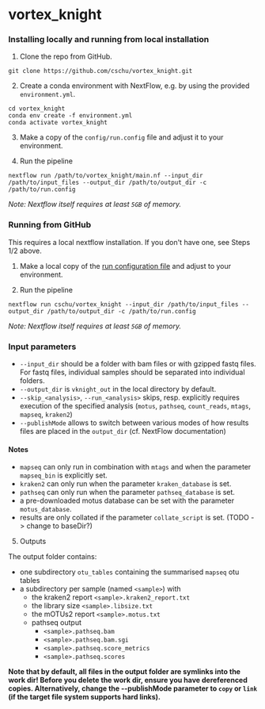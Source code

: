 # vortex_knight

### Installing locally and running from local installation

1. Clone the repo from GitHub.

```
git clone https://github.com/cschu/vortex_knight.git
```

2. Create a conda environment with NextFlow, e.g. by using the provided `environment.yml`.

```
cd vortex_knight
conda env create -f environment.yml
conda activate vortex_knight
```

3. Make a copy of the `config/run.config` file and adjust it to your environment.

4. Run the pipeline 

``` 
nextflow run /path/to/vortex_knight/main.nf --input_dir /path/to/input_files --output_dir /path/to/output_dir -c /path/to/run.config
```

*Note: Nextflow itself requires at least `5GB` of memory.*

### Running from GitHub

This requires a local nextflow installation. If you don't have one, see Steps 1/2 above.

1. Make a local copy of the [run configuration file](https://raw.githubusercontent.com/cschu/vortex_knight/main/nextflow/run.config) and adjust to your environment.

2. Run the pipeline

```
nextflow run cschu/vortex_knight --input_dir /path/to/input_files --output_dir /path/to/output_dir -c /path/to/run.config
```

*Note: Nextflow itself requires at least `5GB` of memory.*

### Input parameters

* `--input_dir` should be a folder with bam files or with gzipped fastq files. For fastq files, individual samples should be separated into individual folders.
* `--output_dir` is `vknight_out` in the local directory by default.
* `--skip_<analysis>`, `--run_<analysis>` skips, resp. explicitly requires execution of the specified analysis (`motus`, `pathseq`, `count_reads`, `mtags`, `mapseq`, `kraken2`)
* `--publishMode` allows to switch between various modes of how results files are placed in the `output_dir` (cf. NextFlow documentation)

#### Notes
* `mapseq` can only run in combination with `mtags` and when the parameter `mapseq_bin` is explicitly set.
* `kraken2` can only run when the parameter `kraken_database` is set.
* `pathseq` can only run when the parameter `pathseq_database` is set.
* a pre-downloaded motus database can be set with the parameter `motus_database`.
* results are only collated if the parameter `collate_script` is set. (TODO -> change to baseDir?)


5. Outputs

The output folder contains:

* one subdirectory `otu_tables` containing the summarised `mapseq` otu tables
* a subdirectory per sample (named `<sample>`) with
  * the kraken2 report `<sample>.kraken2_report.txt`
  * the library size `<sample>.libsize.txt`
  * the mOTUs2 report `<sample>.motus.txt`
  * pathseq output
    - `<sample>.pathseq.bam`
    - `<sample>.pathseq.bam.sgi`
    - `<sample>.pathseq.score_metrics`
    - `<sample>.pathseq.scores`

**Note that by default, all files in the output folder are symlinks into the work dir! Before you delete the work dir, ensure you have dereferenced copies. Alternatively, change the --publishMode parameter to `copy` or `link` (if the target file system supports hard links).**
